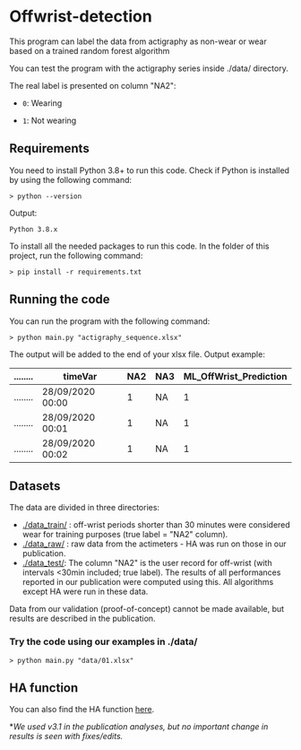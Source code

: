 # Offwrist-detection
This program can label the data from actigraphy as non-wear or wear based on a trained random forest algorithm 

You can test the program with the actigraphy series inside ./data/ directory.

The real label is presented on column "NA2":
- `0`: Wearing

- `1`: Not wearing

## Requirements
You need to install Python 3.8+ to run this code.
Check if Python is installed by using the following command:
```Shell
> python --version
```
Output:
```Shell
Python 3.8.x
```

To install all the needed packages to run this code.
In the folder of this project, run the following command:
```Shell
> pip install -r requirements.txt
```

## Running the code

You can run the program with the following command:
```Shell
> python main.py "actigraphy_sequence.xlsx"
```

The output will be added to the end of your xlsx file.
Output example:

| ........ |     timeVar      |   NA2   |  NA3  |  ML_OffWrist_Prediction |
| -------- | ---------------- | ------- | ----- |  ---------------------- |
| ........ | 28/09/2020 00:00 |    1    |   NA  |           1             |
| ........ | 28/09/2020 00:01 |    1    |   NA  |           1             |
| ........ | 28/09/2020 00:02 |    1    |   NA  |           1             |


## Datasets

The data are divided in three directories:
- [./data_train/](https://github.com/LMicol/offwrist-detection/tree/main/data_train) : off-wrist periods shorter than 30 minutes were considered wear for training purposes (true label = "NA2" column).
- [./data_raw/](https://github.com/LMicol/offwrist-detection/tree/main/data_raw) : raw data from the actimeters - HA was run on those in our publication.
- [./data_test/](https://github.com/LMicol/offwrist-detection/tree/main/data_test): The column "NA2" is the user record for off-wrist (with intervals <30min included; true label). The results of all performances reported in our publication were computed using this. All algorithms except HA were run in these data.

Data from our validation (proof-of-concept) cannot be made available, but results are described in the publication.

### Try the code using our examples in ./data/
```Shell
> python main.py "data/01.xlsx"
```


## HA function

You can also find the HA function [here](https://github.com/LMicol/offwrist-detection/blob/main/Fct_HA_NAid_Condor_v3.4.R). 

**We used v3.1 in the publication analyses, but no important change in results is seen with fixes/edits.*
